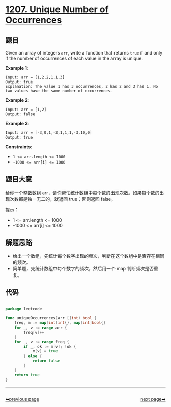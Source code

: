 # [1207. Unique Number of Occurrences](https://leetcode.com/problems/unique-number-of-occurrences/)


## 题目

Given an array of integers `arr`, write a function that returns `true` if and only if the number of occurrences of each value in the array is unique.

**Example 1**:

    Input: arr = [1,2,2,1,1,3]
    Output: true
    Explanation: The value 1 has 3 occurrences, 2 has 2 and 3 has 1. No two values have the same number of occurrences.

**Example 2**:

    Input: arr = [1,2]
    Output: false

**Example 3**:

    Input: arr = [-3,0,1,-3,1,1,1,-3,10,0]
    Output: true

**Constraints**:

- `1 <= arr.length <= 1000`
- `-1000 <= arr[i] <= 1000`



## 题目大意

给你一个整数数组 arr，请你帮忙统计数组中每个数的出现次数。如果每个数的出现次数都是独一无二的，就返回 true；否则返回 false。

提示：

- 1 <= arr.length <= 1000
- -1000 <= arr[i] <= 1000

## 解题思路


- 给出一个数组，先统计每个数字出现的频次，判断在这个数组中是否存在相同的频次。
- 简单题，先统计数组中每个数字的频次，然后用一个 map 判断频次是否重复。


## 代码

```go

package leetcode

func uniqueOccurrences(arr []int) bool {
	freq, m := map[int]int{}, map[int]bool{}
	for _, v := range arr {
		freq[v]++
	}
	for _, v := range freq {
		if _, ok := m[v]; !ok {
			m[v] = true
		} else {
			return false
		}
	}
	return true
}

```



----------------------------------------------
<div style="display: flex;justify-content: space-between;align-items: center;">
<p><a href="https://books.halfrost.com/leetcode/ChapterFour/1200~1299/1203.Sort-Items-by-Groups-Respecting-Dependencies/">⬅️previous page</a></p>
<p><a href="https://books.halfrost.com/leetcode/ChapterFour/1200~1299/1208.Get-Equal-Substrings-Within-Budget/">next page➡️</a></p>
</div>
